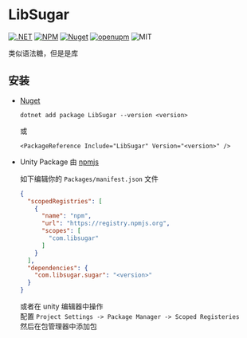 # LibSugar 

[![.NET](https://github.com/libsugar/SugarCs/actions/workflows/dotnet.yml/badge.svg)](https://github.com/libsugar/SugarCs/actions/workflows/dotnet.yml)
[![NPM](https://img.shields.io/npm/v/com.libsugar.sugar)](https://www.npmjs.com/package/com.libsugar.sugar)
[![Nuget](https://img.shields.io/nuget/v/LibSugar)](https://www.nuget.org/packages/LibSugar/)
[![openupm](https://img.shields.io/npm/v/com.libsugar.sugar?label=openupm&registry_uri=https://package.openupm.com)](https://openupm.cn/packages/com.libsugar.sugar/)
![MIT](https://img.shields.io/github/license/libsugar/SugarCs)

类似语法糖，但是是库

## 安装

- [Nuget](https://www.nuget.org/packages/LibSugar/)
  ```
  dotnet add package LibSugar --version <version>
  ```
  或
  ```
  <PackageReference Include="LibSugar" Version="<version>" />
  ```

- Unity Package 由 [npmjs](https://www.npmjs.com/package/com.libsugar.sugar)

  如下编辑你的 `Packages/manifest.json` 文件

  ```json
  {
    "scopedRegistries": [
      {
        "name": "npm",
        "url": "https://registry.npmjs.org",
        "scopes": [
          "com.libsugar"
        ]
      }
    ],
    "dependencies": {
      "com.libsugar.sugar": "<version>"
    }
  }
  ```
  或者在 unity 编辑器中操作  
  配置 `Project Settings -> Package Manager -> Scoped Registeries`  
  然后在包管理器中添加包  
